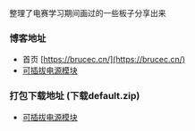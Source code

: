 整理了电赛学习期间画过的一些板子分享出来

### 博客地址
* 首页 [https://brucec.cn/](https://brucec.cn/)
* [可插拔电源模块](https://brucec.cn/2022/02/12/PluggablePowerModule/)

### 打包下载地址 (下载default.zip)
* [可插拔电源模块](https://github.com/BruceChenQAQ/PCB-Demo/releases/tag/%E5%8F%AF%E6%8F%92%E6%8B%94%E9%99%8D%E5%8E%8B%E7%94%B5%E6%BA%90%E6%A8%A1%E5%9D%97)
